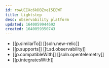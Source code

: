 ```yaml
---
id: rowUEIXc6kDBZxeI5EEWT
title: Lightstep
desc: observability platform
updated: 1640059944692
created: 1640059350743
---
```



- [[p.similarTo]] [[soln.new-relic]]
- [[p.supports]] [[t.sd.observability]]
- [[p.compatibleWith]] [[soln.opentelemetry]]
- [[p.integratesWith]] 
